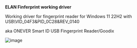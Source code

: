 **ELAN Finferprint working driver**

Working driver for fingerprint reader for Windows 11 22H2 with USB\VID_04F3&PID_0C28&REV_0140

aka ONEVER Smart ID USB Fingerprint Reader/Goodix

![image](https://github.com/user-attachments/assets/2c5ebd1f-dc93-4219-a07f-d6cec275e52e)
